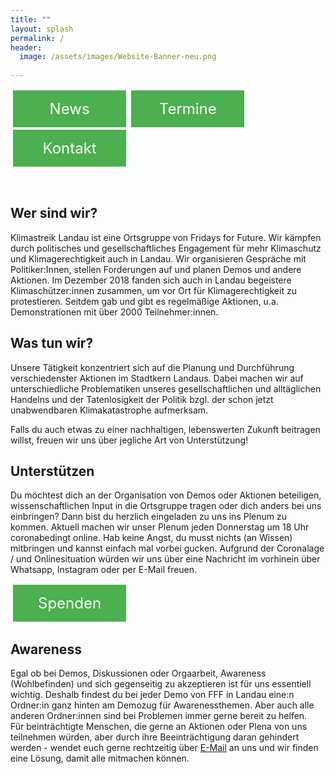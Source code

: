 ```yaml
---
title: ""
layout: splash
permalink: /
header:
  image: /assets/images/Website-Banner-neu.png
  
---
```


<p> </p>

<style>
.button1 {
  border: none;
  color: white;
  padding: 15px 15px;
  text-align: center;
  text-decoration: none;
  display: inline-block;
  font-size: 24px;
  margin: 2px 4px;
  float: left !important;
  cursor: pointer;
  width: 30%;
}

.button1 {background-color: #4CAF50;} /* Green */

</style>  
  
<a class="button1" href="https://fridaysforfuture-landau.de/news"
       target="" style="color: white" >News</a>

<style>
.button2 {
  border: none;
  color: white;
  padding: 15px 15px;
  text-align: center;
  text-decoration: none;
  display: inline-block;
  font-size: 24px;
  margin: 2px 4px;
  float: left !important;
  cursor: pointer;
  width: 30%;
}

.button2 {background-color: #4CAF50;} /* Green */

</style>    
  
<a class="button2" href="https://fridaysforfuture-landau.de/termine"
       target="" style="color: white" >Termine</a>

<style>
.button3 {
  border: none;
  color: white;
  padding: 15px 15px;
  text-align: center;
  text-decoration: none;
  display: inline-block;
  font-size: 24px;
  margin: 2px 4px;
  cursor: pointer;
  width: 30%;
}

.button3 {background-color: #4CAF50;} /* Green */
</style> 

<a class="button3" href="https://fridaysforfuture-landau.de/kontakt"
       target="" style="color: white" >Kontakt</a>

<br>
<p> </p>

<h2>Wer sind wir?</h2>

Klimastreik Landau ist eine Ortsgruppe von Fridays for Future. Wir kämpfen durch politisches und gesellschaftliches Engagement für mehr Klimaschutz und Klimagerechtigkeit auch in Landau. Wir organisieren Gespräche mit Politiker:Innen, stellen Forderungen auf und planen Demos und andere Aktionen.
Im Dezember 2018 fanden sich auch in Landau begeistere Klimaschützer:innen zusammen, um vor Ort für Klimagerechtigkeit zu protestieren. Seitdem gab und gibt es regelmäßige Aktionen, u.a. Demonstrationen mit über 2000 Teilnehmer:innen.

<h2>Was tun wir?</h2>

Unsere Tätigkeit konzentriert sich auf die Planung und Durchführung verschiedenster Aktionen im Stadtkern Landaus. Dabei machen wir auf unterschiedliche Problematiken unseres gesellschaftlichen und alltäglichen Handelns und der Tatenlosigkeit der Politik bzgl. der schon jetzt unabwendbaren Klimakatastrophe aufmerksam.

Falls du auch etwas zu einer nachhaltigen, lebenswerten Zukunft beitragen willst, freuen wir uns über jegliche Art von Unterstützung!

<p> </p>  
  
<h2>Unterstützen</h2>  
Du möchtest dich an der Organisation von Demos oder Aktionen beteiligen, wissenschaftlichen Input in die Ortsgruppe tragen oder dich anders bei uns einbringen? Dann bist du herzlich eingeladen zu uns ins Plenum zu kommen. Aktuell machen wir unser Plenum jeden Donnerstag um 18 Uhr coronabedingt online. Hab keine Angst, du musst nichts (an Wissen) mitbringen und kannst einfach mal vorbei gucken. Aufgrund der Coronalage / und Onlinesituation würden wir uns über eine Nachricht im vorhinein über Whatsapp, Instagram oder per E-Mail freuen.  

<p> </p>

<style>
.button4 {
  border: none;
  color: white;
  padding: 15px 15px;
  text-align: center;
  text-decoration: none;
  display: inline-block;
  font-size: 24px;
  margin: 2px 4px;
  float: center !important;
  cursor: pointer;
  width: 30%;
}

.button4 {background-color: #4CAF50;} /* Green */

</style>  
  
<a class="button4" href="https://opencollective.com/klimastreik-landau"
       target="" style="color: white" >Spenden</a> <br>

<p> </p>  
<p> </p>
<p> </p>
   
  <h2> Awareness </h2>
Egal ob bei Demos, Diskussionen oder Orgaarbeit, Awareness (Wohlbefinden) und sich gegenseitig zu akzeptieren ist für uns essentiell wichtig. Deshalb findest du bei jeder Demo von FFF in Landau eine:n Ordner:in ganz hinten am Demozug für Awarenessthemen. Aber auch alle anderen Ordner:innen sind bei Problemen immer gerne bereit zu helfen. <br>
  Für beinträchtigte Menschen, die gerne an Aktionen oder Plena von uns teilnehmen würden, aber durch ihre Beeinträchtigung daran gehindert werden - wendet euch gerne rechtzeitig über <a href="mailto:klimastreik-landau@gmx.de" target="_blank" >E-Mail</a> an uns und wir finden eine Lösung, damit alle mitmachen können. 
  
  
